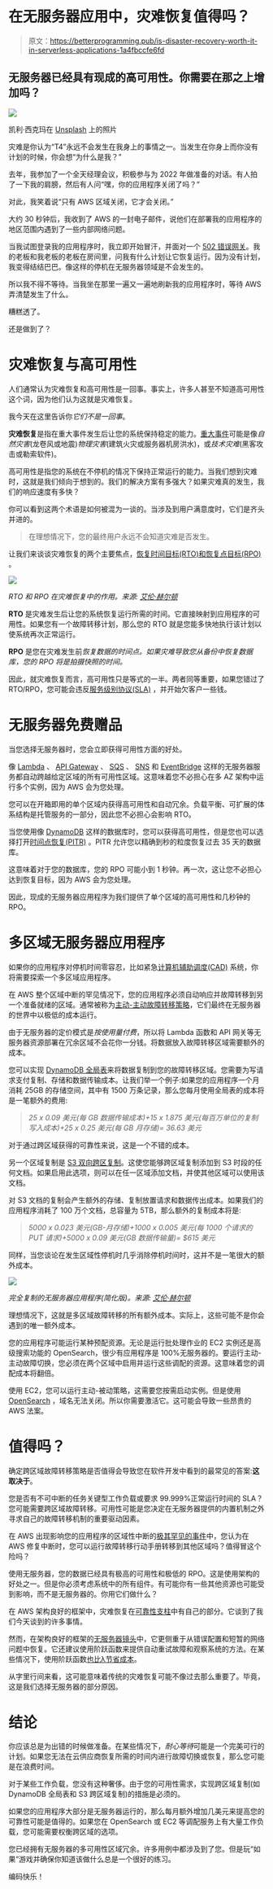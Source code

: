 # 在无服务器应用中，灾难恢复值得吗？

> 原文：<https://betterprogramming.pub/is-disaster-recovery-worth-it-in-serverless-applications-1a4fbccfe6fd>

## 无服务器已经具有现成的高可用性。你需要在那之上增加吗？

![](img/fedaf481dd22c4dc4482b3fa4d7e6f01.png)

凯利·西克玛在 [Unsplash](https://unsplash.com/s/photos/disaster?utm_source=unsplash&utm_medium=referral&utm_content=creditCopyText) 上的照片

灾难是你认为“T4”永远不会发生在我身上的事情之一。当发生在你身上而你没有计划的时候，你会想“为什么是我？”

去年，我参加了一个全天经理会议，积极参与为 2022 年做准备的对话。有人拍了一下我的肩膀，然后有人问“嘿，你的应用程序关闭了吗？”

对此，我笑着说“只有 AWS 区域关闭，它才会关闭。”

大约 30 秒钟后，我收到了 AWS 的一封电子邮件，说他们在部署我的应用程序的地区范围内遇到了一些内部网络问题。

当我试图登录我的应用程序时，我立即开始冒汗，并面对一个 [502 错误网关](https://developer.mozilla.org/en-US/docs/Web/HTTP/Status/502)。我的老板和我老板的老板在房间里，问我有什么计划让它恢复运行。因为没有计划，我变得结结巴巴。像这样的停机在无服务器领域是不会发生的。

所以我不得不等待。当我坐在那里一遍又一遍地刷新我的应用程序时，等待 AWS 弄清楚发生了什么。

糟糕透了。

还是做到了？

# 灾难恢复与高可用性

人们通常认为灾难恢复和高可用性是一回事。事实上，许多人甚至不知道高可用性这个词，因为他们认为这就是灾难恢复。

我今天在这里告诉你*它们不是一回事*。

**灾难恢复**是指在重大事件发生后让您的系统保持稳定的能力。[重大事件](https://www.dpsolutions.com/blog/types-of-disasters)可能是像*自然灾害*(龙卷风或地震)*物理灾害*(建筑火灾或服务器机房洪水)，或*技术灾难*(黑客攻击或勒索软件)。

高可用性是指您的系统在不停机的情况下保持正常运行的能力。当我们想到灾难时，这就是我们倾向于想到的。我们的解决方案有多强大？如果灾难真的发生，我们的响应速度有多快？

你可以看到这两个术语是如何被混为一谈的。当涉及到用户满意度时，它们是齐头并进的。

> 在理想情况下，您的最终用户永远不会知道灾难是否发生。

让我们来谈谈灾难恢复的两个主要焦点，[恢复时间目标(RTO)和恢复点目标(RPO)](https://www.druva.com/blog/understanding-rpo-and-rto/) 。

![](img/deafd9689986e93e4484a3369383fdc6.png)

*RTO 和 RPO 在灾难恢复中的作用。来源:* [*艾伦·赫尔顿*](https://twitter.com/AllenHeltonDev)

**RTO** 是灾难发生后让您的系统恢复运行所需的时间。它直接映射到应用程序的可用性。如果您有一个故障转移计划，那么您的 RTO 就是您能多快地执行该计划以使系统再次正常运行。

**RPO** 是您在灾难发生前*恢复数据的时间点。如果灾难导致您从备份中恢复数据库，您的 RPO 将是拍摄快照的时间。*

因此，就灾难恢复而言，高可用性只是等式的一半。两者同等重要，如果您错过了 RTO/RPO，您可能会违反[服务级别协议(SLA)](https://en.wikipedia.org/wiki/Service-level_agreement) ，并开始欠客户一些钱。

# 无服务器免费赠品

当您选择无服务器时，您会立即获得可用性方面的好处。

像 [Lambda](https://aws.amazon.com/lambda/) 、 [API Gateway](https://aws.amazon.com/api-gateway/) 、 [SQS](https://aws.amazon.com/sqs/) 、 [SNS](https://aws.amazon.com/sns) 和 [EventBridge](https://aws.amazon.com/eventbridge/) 这样的无服务器服务都自动跨越给定区域的所有可用性区域。这意味着您不必担心在多 AZ 架构中运行多个实例，因为 AWS 会为您处理。

您可以在开箱即用的单个区域内获得高可用性和自动冗余。负载平衡、可扩展的体系结构是托管服务的一部分，因此您不必担心会影响 RTO。

当您使用像 [DynamoDB](https://aws.amazon.com/dynamodb) 这样的数据库时，您可以获得高可用性，但是您也可以选择打开[时间点恢复(PITR)](https://aws.amazon.com/dynamodb/pitr/) 。PITR 允许您以精确到秒的粒度恢复过去 35 天的数据库。

这意味着对于您的数据库，您的 RPO 可能小到 1 秒钟。再一次，这让您不必担心达到恢复目标，因为 AWS 会为您处理。

因此，现成的无服务器应用程序为我们提供了单个区域的高可用性和几秒钟的 RPO。

# 多区域无服务器应用程序

如果你的应用程序对停机时间零容忍，比如紧急[计算机辅助调度(CAD)](https://en.wikipedia.org/wiki/Computer-aided_dispatch) 系统，你将需要探索一个多区域应用程序。

在 AWS 整个区域中断的罕见情况下，您的应用程序必须自动响应并故障转移到另一个准备就绪的区域。通常被称为[主动-主动故障转移策略](https://docs.aws.amazon.com/Route53/latest/DeveloperGuide/dns-failover-types.html)，它们最终在无服务器的世界中以极低的成本运行。

由于无服务器的定价模式是*按使用量付费*，所以将 Lambda 函数和 API 网关等无服务器资源部署在冗余区域不会花你一分钱。将数据放入故障转移区域需要额外的成本。

您可以实现 [DynamoDB 全局表](https://docs.aws.amazon.com/amazondynamodb/latest/developerguide/GlobalTables.html)来将数据复制到您的故障转移区域。您需要为写请求支付复制、存储和数据传输成本。让我们举一个例子:如果您的应用程序一个月消耗 25GB 的存储空间，其中有 1500 万条记录，那么您每月使用全局表的成本将是一笔额外的费用:

> *25 x 0.09 美元(每 GB 数据传输成本)+15 x 1.875 美元(每百万单位的复制写入成本)+25 x 0.25 美元(每 GB 月存储)= 36.63 美元*

对于通过跨区域获得的可靠性来说，这是一个不错的成本。

另一个区域复制是 [S3 双向跨区复制](https://aws.amazon.com/about-aws/whats-new/2020/12/amazon-s3-replication-adds-support-two-way-replication/)。这使您能够跨区域复制添加到 S3 时段的任何文档。如果启用此选项，则可以在任一区域添加文档，并使其他区域可以使用该文档。

对 S3 文档的复制会产生额外的存储、复制放置请求和数据传出成本。如果我们的应用程序消耗了 100 万个文档，总容量为 5TB，那么额外的复制成本将是:

> *5000 x 0.023 美元(GB-月存储)+1000 x 0.005 美元(每 1000 个请求的 PUT 请求)+5000 x 0.09 美元(GB 数据传输量)= $615 美元*

同样，当您谈论在发生区域性停机时几乎消除停机时间时，这并不是一笔很大的额外成本。

![](img/0e9e97dee218f3731240106c948c3868.png)

*完全复制的无服务器应用程序(简化版)。来源:* [*艾伦·赫尔顿*](https://twitter.com/AllenHeltonDev)

理想情况下，这就是多区域故障转移的所有额外成本。实际上，这些可能不是你会遇到的唯一额外成本。

您的应用程序可能运行某种预配资源。无论是运行批处理作业的 EC2 实例还是高级搜索功能的 OpenSearch，很少有应用程序是 100%无服务器的。要运行主动-主动故障切换，您必须在两个区域中启用并运行这些调配的资源。这意味着您的调配成本将翻倍。

使用 EC2，您可以运行主动-被动策略，这需要您按需启动实例。但是使用 [OpenSearch](https://aws.amazon.com/opensearch-service/) ，域名无法关闭。所以你需要激活它。这可能会导致一些昂贵的 AWS 法案。

# 值得吗？

确定跨区域故障转移策略是否值得会导致您在软件开发中看到的最常见的答案:**这取决于**。

您是否有不可中断的任务关键型工作负载或要求 99.999%正常运行时间的 SLA？您可能需要跨区域故障转移。可用性可能是您决定在无服务器提供的内置机制之外寻求自己的故障转移机制的重要驱动因素。

在 AWS 出现影响您的应用程序的区域性中断的[极其罕见的事件](https://aws.amazon.com/premiumsupport/technology/pes/)中，您认为在 AWS 修复中断时，您可以运行故障转移行动手册转移到其他区域吗？值得冒这个险吗？

使用无服务器，您的数据已经具有极高的可用性和极低的 RPO。这是使用架构的好处之一。但是你必须考虑系统中的所有组件。有可能你有一些其他资源也可能受到影响，而不是无服务器的。你用它们做什么？

在 AWS 架构良好的框架中，灾难恢复在[可靠性支柱](https://docs.aws.amazon.com/wellarchitected/latest/reliability-pillar/plan-for-disaster-recovery-dr.html)中有自己的部分。它谈到了我们今天谈到的许多事情。

然而，在架构良好的框架的[无服务器镜头](https://docs.aws.amazon.com/wellarchitected/latest/serverless-applications-lens/reliability-pillar.html)中，它更侧重于从错误配置和短暂的网络问题中恢复。它还建议使用阶跃函数来提供自动重试故障和观察系统的方法。在某些情况下，使用阶跃函数[也比λ节省成本](/lambda-vs-step-functions-the-battle-of-cost-and-performance-5f008045e2ab)。

从字里行间来看，这可能意味着传统的灾难恢复可能不像过去那么重要了。毕竟，这是我们选择无服务器的部分原因。

# 结论

你应该总是为出错的时候做准备。在某些情况下，*耐心等待*可能是一个完美可行的计划。如果您无法在云供应商恢复所需的时间内进行故障切换或恢复，那么您可能是在浪费时间。

对于某些工作负载，您没有这种奢侈。由于您的可用性需求，实现跨区域复制(如 DynamoDB 全局表和 S3 跨区域复制)的措施是必须的。

如果您的应用程序大部分是无服务器运行的，那么每月额外增加几美元来提高您的可靠性可能是值得的。如果您在 OpenSearch 或 EC2 等调配服务上有大量工作负载，您可能需要权衡跨区域的选项。

您已经拥有无服务器的多可用性区域冗余。许多用例中都涉及到了您。但是玩“如果”游戏并确保你知道该做什么总是一个很好的练习。

编码快乐！